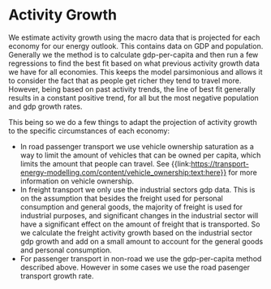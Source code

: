 # Activity Growth
We estimate activity growth using the macro data that is projected for each economy for our energy outlook. This contains data on GDP and population. Generally we the method is to calculate gdp-per-capita and then run a few regressions to find the best fit based on what previous activity growth data we have for all economies. This keeps the model parsimonious and allows it to consider the fact that as people get richer they tend to travel more. However, being based on past activity trends, the line of best fit generally results in a constant positive trend, for all but the most negative population and gdp growth rates. 

This being so we do a few things to adapt the projection of activity growth to the specific circumstances of each economy:
- In road passenger transport we use vehicle ownership saturation as a way to limit the amount of vehicles that can be owned per capita, which limits the amount that people can travel. See {{link:https://transport-energy-modelling.com/content/vehicle_ownership:text:here}} for more information on vehicle ownership.
- In freight transport we only use the industrial sectors gdp data. This is on the assumption that besides the freight used for personal consumption and general goods, the majority of freight is used for industrial purposes, and significant changes in the industrial sector will have a significant effect on the amount of freight that is transported. So we calculate the freight activity growth based on the industrial sector gdp growth and add on a small amount to account for the general goods and personal consumption.
- For passenger transport in non-road we use the gdp-per-capita method described above. However in some cases we use the road pasenger transport growth rate. 